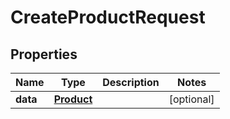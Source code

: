 

# CreateProductRequest


## Properties

| Name | Type | Description | Notes |
|------------ | ------------- | ------------- | -------------|
|**data** | [**Product**](Product.md) |  |  [optional] |



